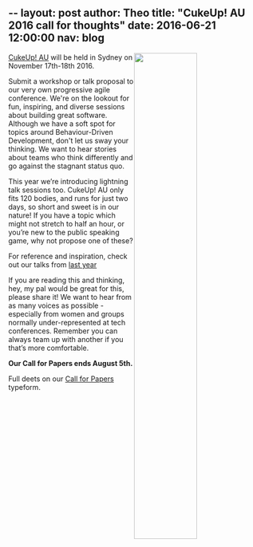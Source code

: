 --
layout: post
author: Theo
title:  "CukeUp! AU 2016 call for thoughts"
date:   2016-06-21 12:00:00
nav: blog
---

<img src="{{ site.url }}/images/blog/gaspar-cukeup.jpg" style="float:right; width:50%">

[CukeUp! AU](https://cucumber.io/events/cukeup-au-2016) will be held in Sydney on November 17th-18th 2016. 

Submit a workshop or talk proposal to our very own progressive agile conference. We're on the lookout for fun, inspiring, and diverse sessions about building great software. Although we have a soft spot for topics around Behaviour-Driven Development, don't let us sway your thinking. We want to hear stories about teams who think differently and go against the stagnant status quo. 

This year we’re introducing lightning talk sessions too. CukeUp! AU only fits 120 bodies, and runs for just two days, so short and sweet is in our nature! If you have a topic which might not stretch to half an hour, or you’re new to the public speaking game, why not propose one of these?

For reference and inspiration, check out our talks from [last year](https://cucumber.io/blog/2016/01/11/cukeup-au-2015-videos)

If you are reading this and thinking, hey, my pal would be great for this, please share it! We want to hear from as many voices as possible - especially from women and groups normally under-represented at tech conferences. Remember you can always team up with another if you that’s more comfortable. 

**Our Call for Papers ends August 5th.** 

Full deets on our [Call for Papers](https://cucumber.typeform.com/to/cJHTsK?source=blog) typeform. 
